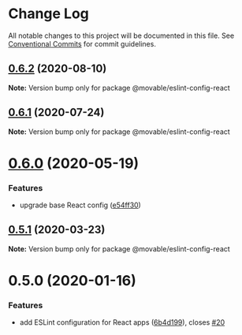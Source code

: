 # Change Log

All notable changes to this project will be documented in this file.
See [Conventional Commits](https://conventionalcommits.org) for commit guidelines.

## [0.6.2](https://github.com/movableink/lint-config/compare/@movable/eslint-config-react@0.6.1...@movable/eslint-config-react@0.6.2) (2020-08-10)

**Note:** Version bump only for package @movable/eslint-config-react

## [0.6.1](https://github.com/movableink/lint-config/compare/@movable/eslint-config-react@0.6.0...@movable/eslint-config-react@0.6.1) (2020-07-24)

**Note:** Version bump only for package @movable/eslint-config-react

# [0.6.0](https://github.com/movableink/lint-config/compare/@movable/eslint-config-react@0.5.1...@movable/eslint-config-react@0.6.0) (2020-05-19)

### Features

- upgrade base React config ([e54ff30](https://github.com/movableink/lint-config/commit/e54ff3077a581652a9c44c8dddd74430c6ef35af))

## [0.5.1](https://github.com/movableink/lint-config/compare/@movable/eslint-config-react@0.5.0...@movable/eslint-config-react@0.5.1) (2020-03-23)

**Note:** Version bump only for package @movable/eslint-config-react

# 0.5.0 (2020-01-16)

### Features

- add ESLint configuration for React apps ([6b4d199](https://github.com/movableink/lint-config/commit/6b4d199a9b9f9f4347bd2207bef21061d9a20277)), closes [#20](https://github.com/movableink/lint-config/issues/20)

